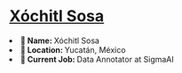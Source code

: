 # [Xóchitl Sosa](https://www.linkedin.com/in/xochitl-sosa-b3020a290)

<li><b>👤 Name:  </b> Xóchitl Sosa </li>
<li><b>📍 Location:  </b> Yucatán, México </li>
<li><b>📣 Current Job: </b> Data Annotator at SigmaAI </li>
